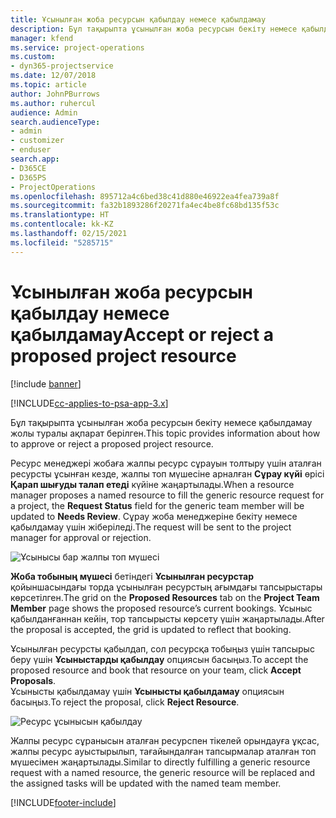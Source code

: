 ```yaml
---
title: Ұсынылған жоба ресурсын қабылдау немесе қабылдамау
description: Бұл тақырыпта ұсынылған жоба ресурсын бекіту немесе қабылдамау жолы туралы ақпарат берілген.
manager: kfend
ms.service: project-operations
ms.custom:
- dyn365-projectservice
ms.date: 12/07/2018
ms.topic: article
author: JohnPBurrows
ms.author: ruhercul
audience: Admin
search.audienceType:
- admin
- customizer
- enduser
search.app:
- D365CE
- D365PS
- ProjectOperations
ms.openlocfilehash: 895712a4c6bed38c41d880e46922ea4fea739a8f
ms.sourcegitcommit: fa32b1893286f20271fa4ec4be8fc68bd135f53c
ms.translationtype: HT
ms.contentlocale: kk-KZ
ms.lasthandoff: 02/15/2021
ms.locfileid: "5285715"
---
```

# <a name="accept-or-reject-a-proposed-project-resource"></a><span data-ttu-id="a4e69-103">Ұсынылған жоба ресурсын қабылдау немесе қабылдамау</span><span class="sxs-lookup"><span data-stu-id="a4e69-103">Accept or reject a proposed project resource</span></span>

[!include [banner](../includes/psa-now-project-operations.md)]

[!INCLUDE[cc-applies-to-psa-app-3.x](../includes/cc-applies-to-psa-app-3x.md)]

<span data-ttu-id="a4e69-104">Бұл тақырыпта ұсынылған жоба ресурсын бекіту немесе қабылдамау жолы туралы ақпарат берілген.</span><span class="sxs-lookup"><span data-stu-id="a4e69-104">This topic provides information about how to approve or reject a proposed project resource.</span></span>

<span data-ttu-id="a4e69-105">Ресурс менеджері жобаға жалпы ресурс сұрауын толтыру үшін аталған ресурсты ұсынған кезде, жалпы топ мүшесіне арналған **Сұрау күйі** өрісі **Қарап шығуды талап етеді** күйіне жаңартылады.</span><span class="sxs-lookup"><span data-stu-id="a4e69-105">When a resource manager proposes a named resource to fill the generic resource request for a project, the **Request Status** field for the generic team member will be updated to **Needs Review**.</span></span> <span data-ttu-id="a4e69-106">Сұрау жоба менеджеріне бекіту немесе қабылдамау үшін жіберіледі.</span><span class="sxs-lookup"><span data-stu-id="a4e69-106">The request will be sent to the project manager for approval or rejection.</span></span>

![Ұсынысы бар жалпы топ мүшесі](media/RM-how-to-19.png)

<span data-ttu-id="a4e69-108">**Жоба тобының мүшесі** бетіндегі **Ұсынылған ресурстар** қойыншасындағы торда ұсынылған ресурстың ағымдағы тапсырыстары көрсетілген.</span><span class="sxs-lookup"><span data-stu-id="a4e69-108">The grid on the **Proposed Resources** tab on the **Project Team Member** page shows the proposed resource’s current bookings.</span></span> <span data-ttu-id="a4e69-109">Ұсыныс қабылданғаннан кейін, тор тапсырысты көрсету үшін жаңартылады.</span><span class="sxs-lookup"><span data-stu-id="a4e69-109">After the proposal is accepted, the grid is updated to reflect that booking.</span></span> 

<span data-ttu-id="a4e69-110">Ұсынылған ресурсты қабылдап, сол ресурсқа тобыңыз үшін тапсырыс беру үшін **Ұсыныстарды қабылдау** опциясын басыңыз.</span><span class="sxs-lookup"><span data-stu-id="a4e69-110">To accept the proposed resource and book that resource on your team, click **Accept Proposals**.</span></span>  
<span data-ttu-id="a4e69-111">Ұсынысты қабылдамау үшін **Ұсынысты қабылдамау** опциясын басыңыз.</span><span class="sxs-lookup"><span data-stu-id="a4e69-111">To reject the proposal, click **Reject Resource**.</span></span>

![Ресурс ұсынысын қабылдау](media/RM-how-to-20.png) 

<span data-ttu-id="a4e69-113">Жалпы ресурс сұранысын аталған ресурспен тікелей орындауға ұқсас, жалпы ресурс ауыстырылып, тағайындалған тапсырмалар аталған топ мүшесімен жаңартылады.</span><span class="sxs-lookup"><span data-stu-id="a4e69-113">Similar to directly fulfilling a generic resource request with a named resource, the generic resource will be replaced and the assigned tasks will be updated with the named team member.</span></span>


[!INCLUDE[footer-include](../includes/footer-banner.md)]
